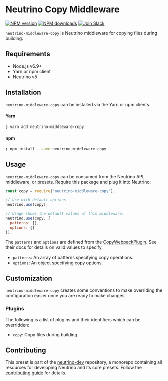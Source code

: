 # Neutrino Copy Middleware
[![NPM version][npm-image]][npm-url] [![NPM downloads][npm-downloads]][npm-url] [![Join Slack][slack-image]][slack-url]

`neutrino-middleware-copy` is Neutrino middleware for copying files during building.

## Requirements

- Node.js v6.9+
- Yarn or npm client
- Neutrino v5

## Installation

`neutrino-middleware-copy` can be installed via the Yarn or npm clients.

#### Yarn

```bash
❯ yarn add neutrino-middleware-copy
```

#### npm

```bash
❯ npm install --save neutrino-middleware-copy
```

## Usage

`neutrino-middleware-copy` can be consumed from the Neutrino API, middleware, or presets. Require this package
and plug it into Neutrino:

```js
const copy = require('neutrino-middleware-copy');

// Use with default options
neutrino.use(copy);

// Usage shows the default values of this middleware:
neutrino.use(copy, {
  patterns: [],
  options: {}
});
```

The `patterns` and `options` are defined from the [CopyWebpackPlugin](https://github.com/kevlened/copy-webpack-plugin).
See their docs for details on valid values to specify.

- `patterns`: An array of patterns specifying copy operations.
- `options`: An object specifying copy options.

## Customization

`neutrino-middleware-copy` creates some conventions to make overriding the configuration easier once you are ready to
make changes.

### Plugins

The following is a list of plugins and their identifiers which can be overridden:

- `copy`: Copy files during building.

## Contributing

This preset is part of the [neutrino-dev](https://github.com/mozilla-neutrino/neutrino-dev) repository, a monorepo
containing all resources for developing Neutrino and its core presets. Follow the
[contributing guide](/contributing/README.md) for details.

[npm-image]: https://img.shields.io/npm/v/neutrino-middleware-copy.svg
[npm-downloads]: https://img.shields.io/npm/dt/neutrino-middleware-copy.svg
[npm-url]: https://npmjs.org/package/neutrino-middleware-copy
[slack-image]: https://neutrino-slack.herokuapp.com/badge.svg
[slack-url]: https://neutrino-slack.herokuapp.com/
